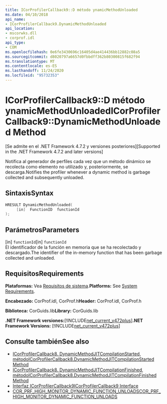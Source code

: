 ```yaml
---
title: ICorProfilerCallback9::D método ynamicMethodUnloaded
ms.date: 04/10/2018
api_name:
- ICorProfilerCallback9.DynamicMethodUnloaded
api_location:
- mscorwks.dll
- corprof.idl
api_type:
- COM
ms.openlocfilehash: 0e6fe3430696c16405d4ae414436bb12882c08a5
ms.sourcegitcommit: d8020797a6657d0fbbdff362b80300815f682f94
ms.translationtype: MT
ms.contentlocale: es-ES
ms.lasthandoff: 11/24/2020
ms.locfileid: "95732353"
---
```

# <a name="icorprofilercallback9dynamicmethodunloaded-method"></a><span data-ttu-id="a47dd-102">ICorProfilerCallback9::D método ynamicMethodUnloaded</span><span class="sxs-lookup"><span data-stu-id="a47dd-102">ICorProfilerCallback9::DynamicMethodUnloaded Method</span></span>

<span data-ttu-id="a47dd-103">[Se admite en el .NET Framework 4.7.2 y versiones posteriores]</span><span class="sxs-lookup"><span data-stu-id="a47dd-103">[Supported in the .NET Framework 4.7.2 and later versions]</span></span>  
  
<span data-ttu-id="a47dd-104">Notifica al generador de perfiles cada vez que un método dinámico se recolecta como elemento no utilizado y, posteriormente, se descarga.</span><span class="sxs-lookup"><span data-stu-id="a47dd-104">Notifies the profiler whenever a dynamic method is garbage collected and subsequently unloaded.</span></span>  
  
## <a name="syntax"></a><span data-ttu-id="a47dd-105">Sintaxis</span><span class="sxs-lookup"><span data-stu-id="a47dd-105">Syntax</span></span>  
  
```cpp  
HRESULT DynamicMethodUnloaded(  
     [in]  FunctionID  functionId
);  
```  
  
## <a name="parameters"></a><span data-ttu-id="a47dd-106">Parámetros</span><span class="sxs-lookup"><span data-stu-id="a47dd-106">Parameters</span></span>  

<span data-ttu-id="a47dd-107">[in] `functionId`</span><span class="sxs-lookup"><span data-stu-id="a47dd-107">[in] `functionId`</span></span>  
<span data-ttu-id="a47dd-108">El identificador de la función en memoria que se ha recolectado y descargado.</span><span class="sxs-lookup"><span data-stu-id="a47dd-108">The identifier of the in-memory function that has been garbage collected and unloaded.</span></span>

## <a name="requirements"></a><span data-ttu-id="a47dd-109">Requisitos</span><span class="sxs-lookup"><span data-stu-id="a47dd-109">Requirements</span></span>  

 <span data-ttu-id="a47dd-110">**Plataformas:** Vea [Requisitos de sistema](../../get-started/system-requirements.md).</span><span class="sxs-lookup"><span data-stu-id="a47dd-110">**Platforms:** See [System Requirements](../../get-started/system-requirements.md).</span></span>  
  
 <span data-ttu-id="a47dd-111">**Encabezado:** CorProf.idl, CorProf.h</span><span class="sxs-lookup"><span data-stu-id="a47dd-111">**Header:** CorProf.idl, CorProf.h</span></span>  
  
 <span data-ttu-id="a47dd-112">**Biblioteca:** CorGuids.lib</span><span class="sxs-lookup"><span data-stu-id="a47dd-112">**Library:** CorGuids.lib</span></span>  
  
 <span data-ttu-id="a47dd-113">**.NET Framework versiones:**[!INCLUDE[net_current_v472plus](../../../../includes/net-current-v472plus.md)]</span><span class="sxs-lookup"><span data-stu-id="a47dd-113">**.NET Framework Versions:** [!INCLUDE[net_current_v472plus](../../../../includes/net-current-v472plus.md)]</span></span>  
  
## <a name="see-also"></a><span data-ttu-id="a47dd-114">Consulte también</span><span class="sxs-lookup"><span data-stu-id="a47dd-114">See also</span></span>

- [<span data-ttu-id="a47dd-115">ICorProfilerCallback8. DynamicMethodJITCompilationStarted, método</span><span class="sxs-lookup"><span data-stu-id="a47dd-115">ICorProfilerCallback8.DynamicMethodJITCompilationStarted Method</span></span>](icorprofilercallback8-dynamicmethodjitcompilationstarted-method.md)
- [<span data-ttu-id="a47dd-116">ICorProfilerCallback8. DynamicMethodJITCompilationFinished, método</span><span class="sxs-lookup"><span data-stu-id="a47dd-116">ICorProfilerCallback8.DynamicMethodJITCompilationFinished Method</span></span>](icorprofilercallback8-dynamicmethodjitcompilationfinished-method.md)
- [<span data-ttu-id="a47dd-117">Interfaz ICorProfilerCallback9</span><span class="sxs-lookup"><span data-stu-id="a47dd-117">ICorProfilerCallback9 Interface</span></span>](icorprofilercallback9-interface.md)
- [<span data-ttu-id="a47dd-118">COR_PRF_HIGH_MONITOR_DYNAMIC_FUNCTION_UNLOADS</span><span class="sxs-lookup"><span data-stu-id="a47dd-118">COR_PRF_HIGH_MONITOR_DYNAMIC_FUNCTION_UNLOADS</span></span>](cor-prf-high-monitor-enumeration.md)
